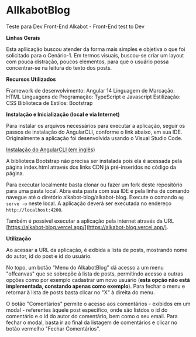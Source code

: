 # AllkabotBlog
Teste para Dev Front-End Alkabot - Front-End test to Dev

**Linhas Gerais**

Esta apllicação buscou atender da forma mais simples e objetiva o que foi solicitado para o Cenário-1.
Em termos visuais, buscou-se criar um layout com pouca distração, poucos elementos,
para que o usuário possa concentrar-se na leitura do texto dos posts.

**Recursos Utilizados**

Framework de desenvolvimento: Angular 14
Linguagem de Marcação: HTML
Linguagens de Programação: TypeScript e Javascript
Estilização: CSS
Biblioteca de Estilos: Bootstrap

**Instalação e Inicialização (local e via Internet)**

Para instalar os arquivos necessários para executar a aplicação, seguir os passos de instalação do
AngularCLI, conforme o link abaixo, em sua IDE. Originalmente a aplicação foi desenvolvida usando o
Visual Studio Code.

[Instalação do AngularCLI (em inglês)](https://angular.io/guide/setup-local)

A biblioteca Bootstrap não precisa ser instalada pois ela é acessada pela página index.html através
dos links CDN já pré-inseridos no código da página.

Para executar localmente basta clonar ou fazer um fork deste repositório para uma pasta local.
Abra esta pasta com sua IDE e pela linha de comando navegue até o diretório alkabot-blog/alkabot-blog.
Execute o comando `ng serve -o` neste local. A aplicação deverá ser executada no endereço `http://localhost:4200`.

Também é possivel executar a aplicação pela internet através da URL [https://alkabot-blog.vercel.app/](https://alkabot-blog.vercel.app/).


**Utilização**

Ao acessar a URL da aplicação, é exibida a lista de posts, mostrando nome do autor, id do post e id
do usuário.

No topo, um botão "Menu do AlkabotBlog" dá acesso a um menu "offcanvas" que se sobrepõe à lista de
posts, permitindo acesso a outras opções como por exemplo cadastrar um novo usuário (**esta opção não
está implementada, constando apenas como exemplo**). Para fechar o menu e retornar à lista de posts
basta clicar no "X" à direita do menu.

O botão "Comentários" permite o acesso aos comentários - exibidos em um modal - referentes àquele post específico, onde são
listdos o id do comentário e o id do autor do comentário, bem como o seu email. Para fechar o modal, basta ir ao final da
listagem de comentários e clicar no botão vermelho "Fechar Comentários".
